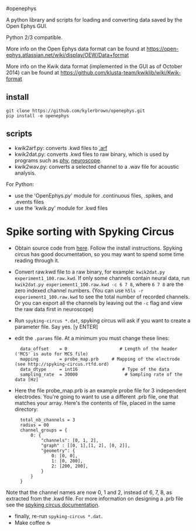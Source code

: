 #openephys

A python library and scripts for loading and converting data saved by the Open Ephys GUI.

Python 2/3 compatible.

More info on the Open Ephys data format can be found at https://open-ephys.atlassian.net/wiki/display/OEW/Data+format

More info on the Kwik data format (implemented in the GUI as of October 2014) can be found at https://github.com/klusta-team/kwiklib/wiki/Kwik-format
## install

    git clone https://github.com/kylerbrown/openephys.git
    pip install -e openephys

## scripts
+ kwik2arf.py: converts .kwd files to [.arf](https://github.com/melizalab/arf/)
+ kwik2dat.py: converts .kwd files to raw binary, which is used by programs such as [phy](http://phy.readthedocs.org/en/latest/), [neuroscope](http://neurosuite.sourceforge.net/information.html).
+ kwik2wav.py: converts a selected channel to a .wav file for acoustic analysis.


For Python:
- use the 'OpenEphys.py' module for .continuous files, .spikes, and .events files
- use the 'kwik.py' module for .kwd files

# Spike sorting with Spyking Circus
* Obtain source code from [here](http://spyking-circus.readthedocs.org/en/latest/introduction/download.html). Follow the install instructions. Spyking circus has good documentation, so you may want to spend some time reading through it.
* Convert raw.kwd file to a raw binary, for example: `kwik2dat.py experiment1_100.raw.kwd`. If only some channels contain neural data, run `kwik2dat.py experiement1_100.raw.kwd -c 6 7 8`, where `6 7 8` are the zero indexed channel numbers. (You can use `h5ls -r experiement1_100.raw.kwd` to see the total number of recorded channels. Or you can export all the channels by leaving out the `-c` flag and view the raw data first in neuroscope)
* Run `spyking-circus *.dat`, spyking circus will ask if you want to create a parameter file. Say yes. [y ENTER]
* edit the `.params` file. At a minimum you must change these lines:


        data_offset    = 0                    # Length of the header ('MCS' is auto for MCS file)
        mapping        = probe_map.prb     # Mapping of the electrode (see http://spyking-circus.rtfd.ord)
        data_dtype     = int16                 # Type of the data
        sampling_rate  = 30000                  # Sampling rate of the data [Hz]

* Here the file probe_map.prb is an example probe file for 3 independent electrodes. You're going to want to use a different .prb file, one that matches your array. Here's the contents of file, placed in the same directory:


        total_nb_channels = 3
        radius = 00
        channel_groups = {
            0: {
                "channels": [0, 1, 2],
                "graph" : [[0, 1],[1, 2], [0, 2]],
                "geometry": {
                    0: [0, 0],
                    1: [0, 200],
                    2: [200, 200],
                }
            }
        }

Note that the channel names are now 0, 1 and 2, instead of 6, 7, 8, as extracted from the .kwd file. For more information on designing a .prb file see the [spyking circus documentation](http://spyking-circus.readthedocs.org/en/latest/code/probe.html).

* finally, re-run `spyking-circus *.dat`.
* Make coffee :coffee:
